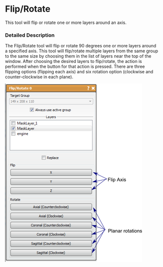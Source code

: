 # Flip/Rotate

This tool will flip or rotate one or more layers around an axis.

### Detailed Description

The Flip/Rotate tool will flip or rotate 90 degrees one or more layers around a specified axis. This tool will flip/rotate multiple layers from the same group to the same size by choosing them in the list of layers near the top of the window. After choosing the desired layers to flip/rotate, the action is performed when the button for that action is pressed. There are three flipping options (flipping each axis) and six rotation option (clockwise and counter-clockwise in each plane).

![alt text](../images/FlipRotateGUI.png)
